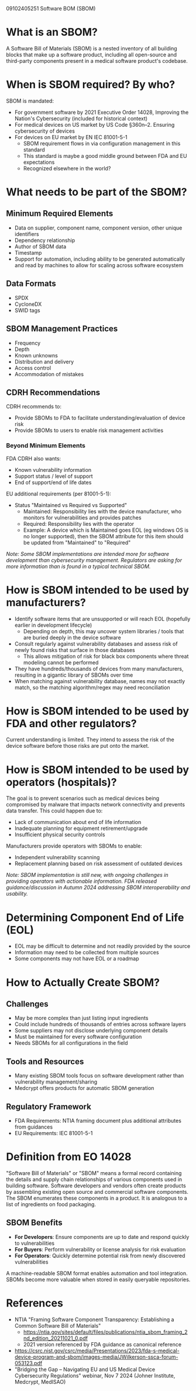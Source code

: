 09102405251 Software BOM (SBOM)

# What is an SBOM?

A Software Bill of Materials (SBOM) is a nested inventory of all building blocks that make up a software product, including all open-source and third-party components present in a medical software product's codebase.

# When is SBOM required? By who?

SBOM is mandated:
- For government software by 2021 Executive Order 14028, Improving the Nation's Cybersecurity (included for historical context)
- For medical devices on US market by US Code §360n–2. Ensuring cybersecurity of devices
- For devices on EU market by EN IEC 81001-5-1
  - SBOM requirement flows in via configuration management in this standard
  - This standard is maybe a good middle ground between FDA and EU expectations
  - Recognized elsewhere in the world?

# What needs to be part of the SBOM?

## Minimum Required Elements
- Data on supplier, component name, component version, other unique identifiers
- Dependency relationship
- Author of SBOM data
- Timestamp
- Support for automation, including ability to be generated automatically and read by machines to allow for scaling across software ecosystem

## Data Formats
- SPDX
- CycloneDX
- SWID tags

## SBOM Management Practices
- Frequency
- Depth
- Known unknowns
- Distribution and delivery
- Access control
- Accommodation of mistakes

## CDRH Recommendations
CDRH recommends to:
- Provide SBOMs to FDA to facilitate understanding/evaluation of device risk
- Provide SBOMs to users to enable risk management activities

### Beyond Minimum Elements
FDA CDRH also wants:
- Known vulnerability information
- Support status / level of support
- End of support/end of life dates

EU additional requirements (per 81001-5-1):
- Status "Maintained vs Required vs Supported"
  - Maintained: Responsibility lies with the device manufacturer, who monitors for vulnerabilities and provides patches
  - Required: Responsibility lies with the operator
  - Example: A device which is Maintained goes EOL (eg windows OS is no longer supported), then the SBOM attribute for this item should be updated from "Maintained" to "Required"

*Note: Some SBOM implementations are intended more for software development than cybersecurity management. Regulators are asking for more information than is found in a typical technical SBOM.*

# How is SBOM intended to be used by manufacturers?

- Identify software items that are unsupported or will reach EOL (hopefully earlier in development lifecycle)
  - Depending on depth, this may uncover system libraries / tools that are buried deeply in the device software
- Consult regularly against vulnerability databases and assess risk of newly found risks that surface in those databases
  - This allows mitigation of risk for black box components where threat modeling cannot be performed
- They have hundreds/thousands of devices from many manufacturers, resulting in a gigantic library of SBOMs over time
- When matching against vulnerability database, names may not exactly match, so the matching algorithm/regex may need reconciliation

# How is SBOM intended to be used by FDA and other regulators?

Current understanding is limited. They intend to assess the risk of the device software before those risks are put onto the market.

# How is SBOM intended to be used by operators (hospitals)?

The goal is to prevent scenarios such as medical devices being compromised by malware that impacts network connectivity and prevents data transfer. This could happen due to:
- Lack of communication about end of life information
- Inadequate planning for equipment retirement/upgrade
- Insufficient physical security controls

Manufacturers provide operators with SBOMs to enable:
- Independent vulnerability scanning
- Replacement planning based on risk assessment of outdated devices

*Note: SBOM implementation is still new, with ongoing challenges in providing operators with actionable information. FDA released guidance/discussion in Autumn 2024 addressing SBOM interoperability and usability.*

# Determining Component End of Life (EOL)

- EOL may be difficult to determine and not readily provided by the source
- Information may need to be collected from multiple sources
- Some components may not have EOL or a roadmap

# How to Actually Create SBOM?

## Challenges
- May be more complex than just listing input ingredients
- Could include hundreds of thousands of entries across software layers
- Some suppliers may not disclose underlying component details
- Must be maintained for every software configuration
- Needs SBOMs for all configurations in the field

## Tools and Resources
- Many existing SBOM tools focus on software development rather than vulnerability management/sharing
- Medcrypt offers products for automatic SBOM generation

## Regulatory Framework
- FDA Requirements: NTIA framing document plus additional attributes from guidances
- EU Requirements: IEC 81001-5-1

# Definition from EO 14028

"Software Bill of Materials" or "SBOM" means a formal record containing the details and supply chain relationships of various components used in building software. Software developers and vendors often create products by assembling existing open source and commercial software components. The SBOM enumerates these components in a product. It is analogous to a list of ingredients on food packaging.

## SBOM Benefits
- **For Developers**: Ensure components are up to date and respond quickly to vulnerabilities
- **For Buyers**: Perform vulnerability or license analysis for risk evaluation
- **For Operators**: Quickly determine potential risk from newly discovered vulnerabilities

A machine-readable SBOM format enables automation and tool integration. SBOMs become more valuable when stored in easily queryable repositories.

# References

- NTIA "Framing Software Component Transparency: Establishing a Common Software Bill of Materials" 
  - https://ntia.gov/sites/default/files/publications/ntia_sbom_framing_2nd_edition_20211021_0.pdf
  - 2021 version referenced by FDA guidance as canonical reference
- https://csrc.nist.gov/csrc/media/Presentations/2023/fda-s-medical-device-program-and-sbom/images-media/JWilkerson-ssca-forum-053123.pdf
- "Bridging the Gap – Navigating EU and US Medical Device Cybersecurity Regulations" webinar, Nov 7 2024 (Johner Institute, Medcrypt, MedISAO)
